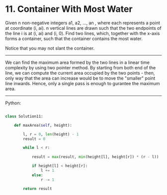 # 11. Container With Most Water

Given n non-negative integers a1, a2, ..., an , where each represents a point
at coordinate (i, ai). n vertical lines are drawn such that the two endpoints
of the line i is at (i, ai) and (i, 0). Find two lines, which, together with
the x-axis forms a container, such that the container contains the most water.

Notice that you may not slant the container.

---

We can find the maximum area formed by the two lines in a linear time
complexity by using two pointer method. By starting from both end of the line,
we can compute the current area occupied by the two points - then, only way
that the area can increase would be to move the "smaller" point line inwards.
Hence, only a single pass is enough to gurantee the maximum area.

---

Python:

```python

class Solution11:

    def maxArea(self, height):

        l, r = 0, len(height) - 1
        result = 0

        while l < r:
            
            result = max(result, min(height[l], height[r]) * (r - l))

            if height[l] < height[r]:
                l += 1
            else:
                r -= 1

        return result
```
